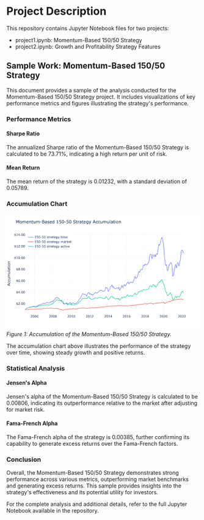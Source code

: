 # Project Description

This repository contains Jupyter Notebook files for two projects:

- project1.ipynb: Momentum-Based 150/50 Strategy
- project2.ipynb: Growth and Profitability Strategy Features

## Sample Work: Momentum-Based 150/50 Strategy

This document provides a sample of the analysis conducted for the Momentum-Based 150/50 Strategy project. It includes visualizations of key performance metrics and figures illustrating the strategy's performance.

### Performance Metrics

#### Sharpe Ratio
The annualized Sharpe ratio of the Momentum-Based 150/50 Strategy is calculated to be 73.71%, indicating a high return per unit of risk.

#### Mean Return
The mean return of the strategy is 0.01232, with a standard deviation of 0.05789.

### Accumulation Chart
![Accumulation Chart](fig/mb_accum.png)
*Figure 1: Accumulation of the Momentum-Based 150/50 Strategy.*

The accumulation chart above illustrates the performance of the strategy over time, showing steady growth and positive returns.

### Statistical Analysis

#### Jensen's Alpha
Jensen's alpha of the Momentum-Based 150/50 Strategy is calculated to be 0.00806, indicating its outperformance relative to the market after adjusting for market risk.

#### Fama-French Alpha
The Fama-French alpha of the strategy is 0.00385, further confirming its capability to generate excess returns over the Fama-French factors.

### Conclusion
Overall, the Momentum-Based 150/50 Strategy demonstrates strong performance across various metrics, outperforming market benchmarks and generating excess returns. This sample provides insights into the strategy's effectiveness and its potential utility for investors.

For the complete analysis and additional details, refer to the full Jupyter Notebook available in the repository.


